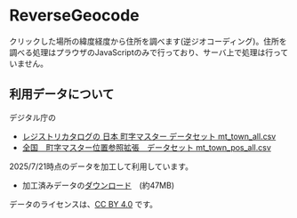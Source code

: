 # ReverseGeocode
クリックした場所の緯度経度から住所を調べます(逆ジオコーディング)。住所を調べる処理はプラウザのJavaScriptのみで行っており、サーバ上で処理は行っていません。

## 利用データについて
デジタル庁の
- [レジストリカタログの 日本 町字マスター データセット mt_town_all.csv](https://catalog.registries.digital.go.jp/rc/dataset/ba-o1-000000_g2-000003)
- [全国　町字マスター位置参照拡張　データセット mt_town_pos_all.csv](https://catalog.registries.digital.go.jp/rc/dataset/ba000004) 

2025/7/21時点のデータを加工して利用しています。

- 加工済みデータの[ダウンロード](https://ksasao.github.io/ReverseGeocode/merged.csv)　(約47MB)

データのライセンスは、[CC BY 4.0](https://creativecommons.org/licenses/by/4.0/deed.ja) です。